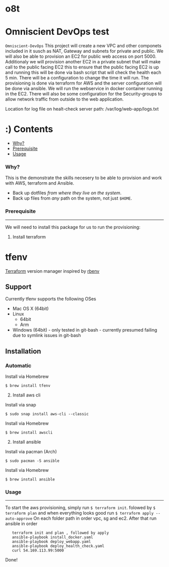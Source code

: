 # o8t
# Omniscient DevOps test

`Omniscient-DevOps` This project will create a new VPC and other componets included in it susch as NAT, Gateway and subnets for private and public. We will also be able to provision an EC2 for public web access on port 5000.
Additionaly we will provision another EC2 in a private subnet that will make call to the public facing EC2 this to ensure that the public facing EC2 is up and running this will be done via bash script that will check the health each 5 min. 
There will be a configuration to change the time it will run.
The provisioning is done via terraform for AWS and the server configuration will be done via ansible. We will run the webservice in docker container running in the EC2.
There will also be some configuration for the Security-groups to allow network traffic from outside to the web application.

Location for log file on healt-check server path: /var/log/web-app/logs.txt

:)
Contents
========

 * [Why?](#why)
 * [Prerequisite](#prerequisite)
 * [Usage](#usage)


### Why?

This is the demonstrate the skills necesery to be able to provision and work with AWS, terraform and Ansible.

+ Back up dotfiles _from where they live on the system_.
+ Back up files from _any_ path on the system, not just `$HOME`.

### Prerequisite
---

We will need to install this package for us to run the provisioning:

1. Install terraform
# tfenv

[Terraform](https://www.terraform.io/) version manager inspired by [rbenv](https://github.com/rbenv/rbenv)

## Support

Currently tfenv supports the following OSes

- Mac OS X (64bit)
- Linux
  - 64bit
  - Arm
- Windows (64bit) - only tested in git-bash - currently presumed failing due to symlink issues in git-bash

## Installation

### Automatic

Install via Homebrew

```console
$ brew install tfenv
```

2. Install aws cli 

Install via snap 

```console
$ sudo snap install aws-cli --classic
```

Install via Homebrew

```console
$ brew install awscli
```

2. Install ansible 

Install via pacman (Arch) 

```console
$ sudo pacman -S ansible
```

Install via Homebrew

```console
$ brew install ansible
```

### Usage
---

To start the aws provisioning, simply run `$ terraform init`. folowed by `$ terraform plan` and when everything looks good run `$ terraform apply --auto-approve`
On each folder path in order vpc, sg and ec2. After that run ansible in order 

```git clone --this repo
   terraform init and plan , followed by apply
   ansible-playbook install_docker.yaml
   ansible-playbook deploy_webapp.yaml
   ansible-playbook deploy_health_check.yaml
   curl 54.169.113.99:5000
```
Done! 